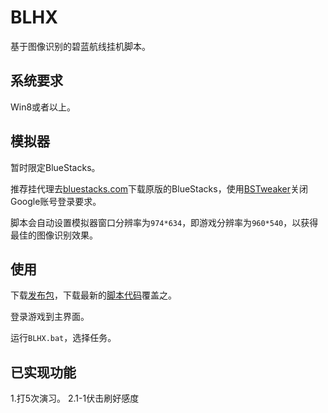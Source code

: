 # BLHX

基于图像识别的碧蓝航线挂机脚本。

## 系统要求

Win8或者以上。

## 模拟器

暂时限定BlueStacks。

推荐挂代理去[bluestacks.com](https://www.bluestacks.com/)下载原版的BlueStacks，使用[BSTweaker](https://forum.xda-developers.com/general/general/bluestacks-tweaker-2-tool-modifing-t3622681)关闭Google账号登录要求。

脚本会自动设置模拟器窗口分辨率为`974*634`，即游戏分辨率为`960*540`，以获得最佳的图像识别效果。

## 使用

下载[发布包](https://github.com/GiriMind/BLHX/releases/download/0.0.1/BLHX.7z)，下载最新的[脚本代码](https://github.com/GiriMind/BLHX/archive/master.zip)覆盖之。

登录游戏到主界面。

运行`BLHX.bat`，选择任务。

## 已实现功能

1.打5次演习。
2.1-1伏击刷好感度
